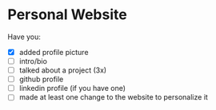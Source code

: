 # Personal Website

Have you:

- [x] added profile picture
- [ ] intro/bio
- [ ] talked about a project (3x)
- [ ] github profile
- [ ] linkedin profile (if you have one)
- [ ] made at least one change to the website to personalize it
